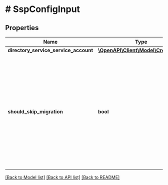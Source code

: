 # # SspConfigInput

## Properties

Name | Type | Description | Notes
------------ | ------------- | ------------- | -------------
**directory_service_service_account** | [**\OpenAPI\Client\Model\Credentials**](Credentials.md) |  | [optional]
**should_skip_migration** | **bool** | Migration can be skipped or not. If this flag is set to True, migration will be skipped and the Prism Element will be directly marked as migration completed. Default is False. | [optional]

[[Back to Model list]](../../README.md#models) [[Back to API list]](../../README.md#endpoints) [[Back to README]](../../README.md)
